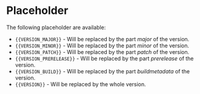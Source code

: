 
# Placeholder

The following placeholder are available:

- `{{VERSION_MAJOR}}` - Will be replaced by the part *major* of the version.
- `{{VERSION_MINOR}}` - Will be replaced by the part *minor* of the version.
- `{{VERSION_PATCH}}` - Will be replaced by the part *patch* of the version.
- `{{VERSION_PRERELEASE}}` - Will be replaced by the part *prerelease* of the version.
- `{{VERSION_BUILD}}` - Will be replaced by the part *buildmetadata* of the version.
- `{{VERSION}}` - Will be replaced by the whole version.
